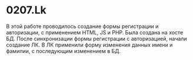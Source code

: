 # 0207.Lk
В этой работе проводилось создание формы регистрации и авторизации, с применением HTML, JS и PHP. Была создана на хосте БД.
После синхронизации формы регистрации с авторизацией, начали создание ЛК.
В ЛК применили форму изменения данных имени и фамилии, с последующим изменением в БД.

